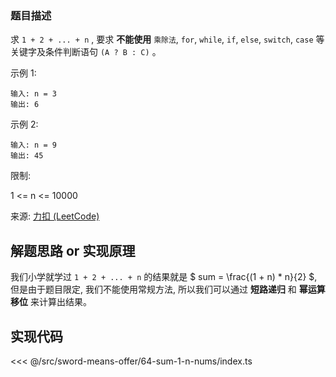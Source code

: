 ### 题目描述

求 `1 + 2 + ... + n` , 要求 **不能使用** `乘除法`, `for`, `while`, `if`, `else`, `switch`, `case` 等关键字及条件判断语句 `(A ? B : C)` 。
 

示例 1:

```
输入: n = 3
输出: 6
```

示例 2:
```
输入: n = 9
输出: 45
```

限制:

1 <= n <= 10000

来源: [力扣 (LeetCode)](https://leetcode-cn.com/problems/qiu-12n-lcof)

## 解题思路 or 实现原理

我们小学就学过 `1 + 2 + ... + n` 的结果就是 $ sum = \frac{(1 + n) * n}{2} $, 但是由于题目限定, 我们不能使用常规方法, 所以我们可以通过 **短路递归** 和 **幂运算移位** 来计算出结果。

## 实现代码

<<< @/src/sword-means-offer/64-sum-1-n-nums/index.ts
